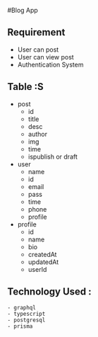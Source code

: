 #Blog App
## Requirement
- User can post
- User can view post
- Authentication System

## Table :S
- post
    - id
    - title
    - desc
    - author
    - img
    - time
    - ispublish or draft
- user
    - name
    - id
    - email
    - pass
    - time 
    - phone
    - profile
- profile
    - id
    - name 
    - bio
    - createdAt
    - updatedAt
    - userId
## Technology Used :
    - graphql
    - typescript
    - postgresql
    - prisma
    
